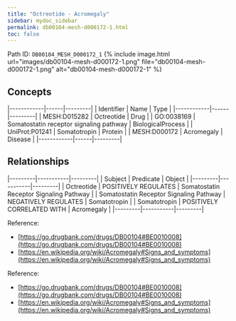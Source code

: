 ```yaml
---
title: "Octreotide - Acromegaly"
sidebar: mydoc_sidebar
permalink: db00104-mesh-d000172-1.html
toc: false 
---
```



Path ID: `DB00104_MESH_D000172_1`
{% include image.html url="images/db00104-mesh-d000172-1.png" file="db00104-mesh-d000172-1.png" alt="db00104-mesh-d000172-1" %}

## Concepts

|------------|------|---------|
| Identifier | Name | Type    |
|------------|------|---------|
| MESH:D015282 | Octreotide | Drug |
| GO:0038169 | Somatostatin receptor signaling pathway | BiologicalProcess |
| UniProt:P01241 | Somatotropin | Protein |
| MESH:D000172 | Acromegaly | Disease |
|------------|------|---------|

## Relationships

|---------|-----------|---------|
| Subject | Predicate | Object  |
|---------|-----------|---------|
| Octreotide | POSITIVELY REGULATES | Somatostatin Receptor Signaling Pathway |
| Somatostatin Receptor Signaling Pathway | NEGATIVELY REGULATES | Somatotropin |
| Somatotropin | POSITIVELY CORRELATED WITH | Acromegaly |
|---------|-----------|---------|

Reference: 
  - [https://go.drugbank.com/drugs/DB00104#BE0010008](https://go.drugbank.com/drugs/DB00104#BE0010008)
  - [https://en.wikipedia.org/wiki/Acromegaly#Signs_and_symptoms](https://en.wikipedia.org/wiki/Acromegaly#Signs_and_symptoms)

Reference: 
  - [https://go.drugbank.com/drugs/DB00104#BE0010008](https://go.drugbank.com/drugs/DB00104#BE0010008)
  - [https://en.wikipedia.org/wiki/Acromegaly#Signs_and_symptoms](https://en.wikipedia.org/wiki/Acromegaly#Signs_and_symptoms)
